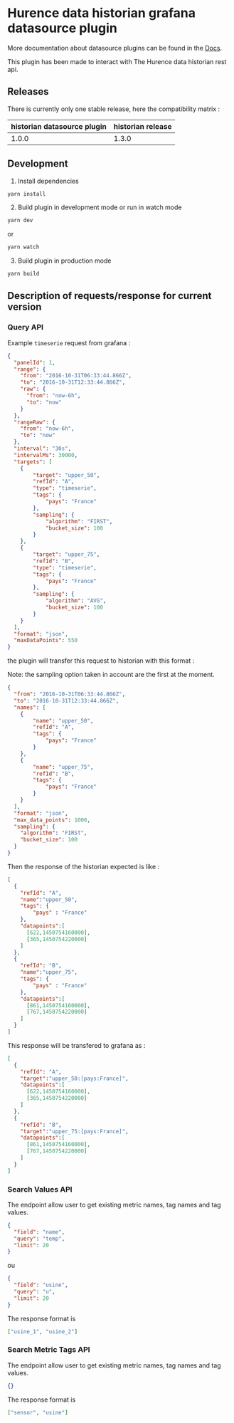 # Hurence data historian grafana datasource plugin

More documentation about datasource plugins can be found in the [Docs](https://grafana.com/docs/grafana/latest/plugins/).

This plugin has been made to interact with The Hurence data historian rest api.

## Releases

There is currently only one stable release, here the compatibility matrix :

historian datasource plugin | historian release
--- | --- 
1.0.0 | 1.3.0 


## Development

1. Install dependencies
```BASH
yarn install
```
2. Build plugin in development mode or run in watch mode
```BASH
yarn dev
```
or
```BASH
yarn watch
```
3. Build plugin in production mode
```BASH
yarn build
```

## Description of requests/response for current version

### Query API

Example `timeserie` request from grafana :

```json
{
  "panelId": 1,
  "range": {
    "from": "2016-10-31T06:33:44.866Z",
    "to": "2016-10-31T12:33:44.866Z",
    "raw": {
      "from": "now-6h",
      "to": "now"
    }
  },
  "rangeRaw": {
    "from": "now-6h",
    "to": "now"
  },
  "interval": "30s",
  "intervalMs": 30000,
  "targets": [
    { 
        "target": "upper_50", 
        "refId": "A", 
        "type": "timeserie",
        "tags": {
            "pays": "France"
        },
        "sampling": {
            "algorithm": "FIRST",
            "bucket_size": 100
        }
    },
    { 
        "target": "upper_75", 
        "refId": "B", 
        "type": "timeserie",
        "tags": {
            "pays": "France"
        },
        "sampling": {
            "algorithm": "AVG",
            "bucket_size": 100
        }
    }
  ],
  "format": "json",
  "maxDataPoints": 550
}
```

the plugin will transfer this request to historian with this format :

Note: the sampling option taken in account are the first at the moment.

```json
{
  "from": "2016-10-31T06:33:44.866Z",
  "to": "2016-10-31T12:33:44.866Z",
  "names": [
    {
        "name": "upper_50",
        "refId": "A",
        "tags": {
            "pays": "France"
        }
    },
    {
        "name": "upper_75",
        "refId": "B",
        "tags": {
            "pays": "France"
        }
    }
  ],
  "format": "json",
  "max_data_points": 1000,
  "sampling": {
    "algorithm": "FIRST",
    "bucket_size": 100
  }
}
```


Then the response of the historian expected is like :

```json
[
  {       
    "refId": "A",
    "name":"upper_50",
    "tags": {
        "pays" : "France"
    },
    "datapoints":[
      [622,1450754160000],
      [365,1450754220000]
    ]
  },
  {
    "refId": "B",
    "name":"upper_75",
    "tags": {
        "pays" : "France"
    },
    "datapoints":[
      [861,1450754160000],
      [767,1450754220000]
    ]
  }
]
```

This response will be transfered to grafana as :

```json
[
  {
    "refId": "A",
    "target":"upper_50:[pays:France]",
    "datapoints":[
      [622,1450754160000],
      [365,1450754220000]
    ]
  },
  {
    "refId": "B",
    "target":"upper_75:[pays:France]",
    "datapoints":[
      [861,1450754160000],
      [767,1450754220000]
    ]
  }
]
```


### Search Values API

The endpoint allow user to get existing metric names, tag names and tag values.

```json
{
  "field": "name",
  "query": "temp",
  "limit": 20
}
```

ou

```json
{
  "field": "usine",
  "query": "u",
  "limit": 20
}
```

The response format is

```json
["usine_1", "usine_2"]
```

### Search Metric Tags API

The endpoint allow user to get existing metric names, tag names and tag values.

```json
{}
```

The response format is

```json
["sensor", "usine"]
```